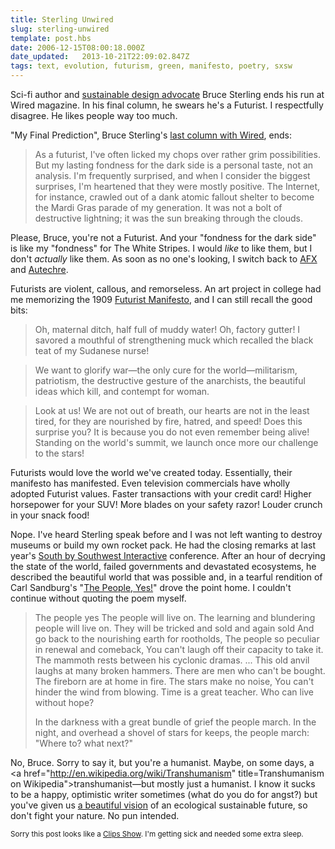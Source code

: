 ```yaml
---
title: Sterling Unwired
slug: sterling-unwired
template: post.hbs
date: 2006-12-15T08:00:18.000Z
date_updated:   2013-10-21T22:09:02.847Z
tags: text, evolution, futurism, green, manifesto, poetry, sxsw
---
```


Sci-fi author and <a href="http://www.viridiandesign.org/" title="ViridianDesign.org">sustainable design advocate</a> Bruce Sterling ends his run at Wired magazine. In his final column, he swears he's a Futurist. I respectfully disagree. He likes people way too much.<!--more-->

"My Final Prediction", Bruce Sterling's <a href="http://www.wired.com/wired/archive/14.12/posts.html?pg=6" title="'My Final Prediction' at Wired.com"> last column with Wired</a>, ends:
<blockquote>
As a futurist, I've often licked my chops over rather grim possibilities. But my lasting fondness for the dark side is a personal taste, not an analysis. I'm frequently surprised, and when I consider the biggest surprises, I'm heartened that they were mostly positive. The Internet, for instance, crawled out of a dank atomic fallout shelter to become the Mardi Gras parade of my generation. It was not a bolt of destructive lightning; it was the sun breaking through the clouds.
</blockquote>

Please, Bruce, you're not a Futurist. And your "fondness for the dark side" is like my "fondness" for The White Stripes. I would <em>like</em> to like them, but I don't <em>actually</em> like them. As soon as no one's looking, I switch back to <a href="http://www.amazon.com/Chosen-Lords-AFX/dp/B000EHRAXY" title="Buy the new album on Amazon">AFX</a> and <a href="http://www.youtube.com/watch?v=Rot8AYUn9sU" title="'Gantz Graf' on YouTube">Autechre</a>.

Futurists are violent, callous, and remorseless. An art project in college had me memorizing the 1909 <a href="http://www.cscs.umich.edu/~crshalizi/T4PM/futurist-manifesto.html" title="'The Futurist Manifesto' at UMich.edu">Futurist Manifesto</a>, and I can still recall the good bits:
<blockquote>
Oh, maternal ditch, half full of muddy water! Oh, factory gutter! I savored a mouthful of strengthening muck which recalled the black teat of my Sudanese nurse!
</blockquote>
<blockquote>
We want to glorify war&mdash;the only cure for the world&mdash;militarism, patriotism, the destructive gesture of the anarchists, the beautiful ideas which kill, and contempt for woman.
</blockquote>
<blockquote>
Look at us! We are not out of breath, our hearts are not in the least tired, for they are nourished by fire, hatred, and speed! Does this surprise you? It is because you do not even remember being alive! Standing on the world's summit, we launch once more our challenge to the stars!
</blockquote>

Futurists would love the world we've created today. Essentially, their manifesto has manifested. Even television commercials have wholly adopted Futurist values. Faster transactions with your credit card! Higher horsepower for your SUV! More blades on your safety razor! Louder crunch in your snack food!

Nope. I've heard Sterling speak before and I was not left wanting to destroy museums or build my own rocket pack. He had the closing remarks at last year's <a href="http://sxsw.com/interactive/" title="SXSWi">South by Southwest Interactive</a> conference. After an hour of decrying the state of the world, failed governments and devastated ecosystems, he described the beautiful world that was possible and, in a tearful rendition of Carl Sandburg's "<a href="http://glenavalon.com/peopleyes.html" title="'The People, Yes!' on GlenAvalon.com">The People, Yes!</a>" drove the point home. I couldn't continue without quoting the poem myself.
<blockquote>
The people yes
The people will live on.
The learning and blundering people will live on.
They will be tricked and sold and again sold
And go back to the nourishing earth for rootholds,
The people so peculiar in renewal and comeback,
You can't laugh off their capacity to take it.
The mammoth rests between his cyclonic dramas.
...
This old anvil laughs at many broken hammers.
There are men who can't be bought.
The fireborn are at home in fire.
The stars make no noise,
You can't hinder the wind from blowing.
Time is a great teacher.
Who can live without hope?

In the darkness with a great bundle of grief the people march.
In the night, and overhead a shovel of stars for keeps, the people march:
"Where to? what next?"
</blockquote>

No, Bruce. Sorry to say it, but you're a humanist. Maybe, on some days, a <a href="http://en.wikipedia.org/wiki/Transhumanism" title=Transhumanism on Wikipedia">transhumanist</a>&mdash;but mostly just a humanist. I know it sucks to be a happy, optimistic writer sometimes (what do you do for angst?) but you've given us <a href="http://www.viridiandesign.org/manifesto.html" title="The Viridian Manifesto">a beautiful vision</a> of an ecological sustainable future, so don't fight your nature. No pun intended.

<small>Sorry this post looks like a <a href="http://en.wikipedia.org/wiki/Clip_show" title="Clips Show on Wikipedia">Clips Show</a>. I'm getting sick and needed some extra sleep.</small>
